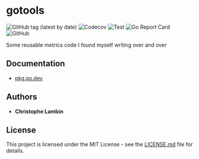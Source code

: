# gotools
![GitHub tag (latest by date)](https://img.shields.io/github/v/tag/clambin/metrics?color=green&label=Release&style=plastic)
![Codecov](https://img.shields.io/codecov/c/gh/clambin/metrics?style=plastic)
![Test](https://github.com/clambin/metrics/workflows/Test/badge.svg)
![Go Report Card](https://goreportcard.com/badge/github.com/clambin/metrics)
![GitHub](https://img.shields.io/github/license/clambin/metrics?style=plastic)

Some reusable metrics code I found myself writing over and over

## Documentation
* [pkg.go.dev](https://pkg.go.dev/github.com/clambin/metrics)

## Authors

* **Christophe Lambin**

## License

This project is licensed under the MIT License - see the [LICENSE.md](LICENSE.md) file for details.